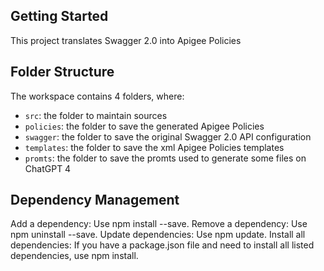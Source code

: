 ## Getting Started

This project translates Swagger 2.0 into Apigee Policies

## Folder Structure

The workspace contains 4 folders, where:

- `src`: the folder to maintain sources
- `policies`: the folder to save the generated Apigee Policies
- `swagger`: the folder to save the original Swagger 2.0 API configuration
- `templates`: the folder to save the xml Apigee Policies templates
- `promts`: the folder to save the promts used to generate some files on ChatGPT 4

## Dependency Management

Add a dependency: Use npm install <package-name> --save.
Remove a dependency: Use npm uninstall <package-name> --save.
Update dependencies: Use npm update.
Install all dependencies: If you have a package.json file and need to install all listed dependencies, use npm install.
